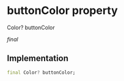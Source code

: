 


# buttonColor property







Color? buttonColor
  
_<span class="feature">final</span>_






## Implementation

```dart
final Color? buttonColor;
```







